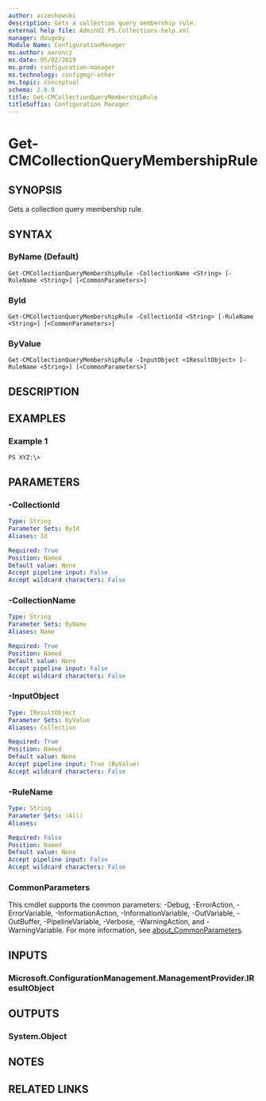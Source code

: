 ```yaml
---
author: aczechowski
description: Gets a collection query membership rule.
external help file: AdminUI.PS.Collections-help.xml
manager: dougeby
Module Name: ConfigurationManager
ms.author: aaroncz
ms.date: 05/02/2019
ms.prod: configuration-manager
ms.technology: configmgr-other
ms.topic: conceptual
schema: 2.0.0
title: Get-CMCollectionQueryMembershipRule
titleSuffix: Configuration Manager
---
```


# Get-CMCollectionQueryMembershipRule

## SYNOPSIS
Gets a collection query membership rule.

## SYNTAX

### ByName (Default)
```
Get-CMCollectionQueryMembershipRule -CollectionName <String> [-RuleName <String>] [<CommonParameters>]
```

### ById
```
Get-CMCollectionQueryMembershipRule -CollectionId <String> [-RuleName <String>] [<CommonParameters>]
```

### ByValue
```
Get-CMCollectionQueryMembershipRule -InputObject <IResultObject> [-RuleName <String>] [<CommonParameters>]
```

## DESCRIPTION

## EXAMPLES

### Example 1
```
PS XYZ:\>
```

## PARAMETERS

### -CollectionId
```yaml
Type: String
Parameter Sets: ById
Aliases: Id

Required: True
Position: Named
Default value: None
Accept pipeline input: False
Accept wildcard characters: False
```

### -CollectionName
```yaml
Type: String
Parameter Sets: ByName
Aliases: Name

Required: True
Position: Named
Default value: None
Accept pipeline input: False
Accept wildcard characters: False
```

### -InputObject
```yaml
Type: IResultObject
Parameter Sets: ByValue
Aliases: Collection

Required: True
Position: Named
Default value: None
Accept pipeline input: True (ByValue)
Accept wildcard characters: False
```

### -RuleName
```yaml
Type: String
Parameter Sets: (All)
Aliases:

Required: False
Position: Named
Default value: None
Accept pipeline input: False
Accept wildcard characters: False
```

### CommonParameters
This cmdlet supports the common parameters: -Debug, -ErrorAction, -ErrorVariable, -InformationAction, -InformationVariable, -OutVariable, -OutBuffer, -PipelineVariable, -Verbose, -WarningAction, and -WarningVariable. For more information, see [about_CommonParameters](http://go.microsoft.com/fwlink/?LinkID=113216).

## INPUTS

### Microsoft.ConfigurationManagement.ManagementProvider.IResultObject

## OUTPUTS

### System.Object

## NOTES

## RELATED LINKS
